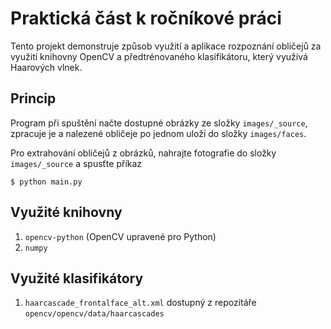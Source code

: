 # Praktická část k ročníkové práci
Tento projekt demonstruje způsob využití a aplikace rozpoznání obličejů za využití knihovny OpenCV a předtrénovaného klasifikátoru, který využívá Haarových vlnek.

## Princip
Program při spuštění načte dostupné obrázky ze složky `images/_source`, zpracuje je a nalezené obličeje po jednom uloží do složky `images/faces`.

Pro extrahování obličejů z obrázků, nahrajte fotografie do složky `images/_source` a spusťte příkaz

    $ python main.py

## Využité knihovny
1. `opencv-python` (OpenCV upravené pro Python)
2. `numpy`

##  Využité klasifikátory
1. `haarcascade_frontalface_alt.xml` dostupný z repozitáře `opencv/opencv/data/haarcascades`
